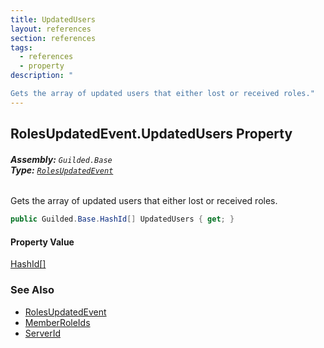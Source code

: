 ```yaml
---
title: UpdatedUsers
layout: references
section: references
tags:
  - references
  - property
description: "

Gets the array of updated users that either lost or received roles."
---
```


## RolesUpdatedEvent.UpdatedUsers Property
###### **Assembly:** `Guilded.Base`<br/>**Type:** [`RolesUpdatedEvent`](RolesUpdatedEvent 'Guilded.Base.Events.RolesUpdatedEvent')

Gets the array of updated users that either lost or received roles.

```csharp
public Guilded.Base.HashId[] UpdatedUsers { get; }
```

#### Property Value
[HashId](HashId 'Guilded.Base.HashId')[[]](https://docs.microsoft.com/en-us/dotnet/api/System.Array 'System.Array')

### See Also
- [RolesUpdatedEvent](RolesUpdatedEvent 'Guilded.Base.Events.RolesUpdatedEvent')
- [MemberRoleIds](RolesUpdatedEvent.MemberRoleIds 'Guilded.Base.Events.RolesUpdatedEvent.MemberRoleIds')
- [ServerId](RolesUpdatedEvent.ServerId 'Guilded.Base.Events.RolesUpdatedEvent.ServerId')